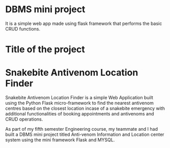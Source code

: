 # DBMS mini project
It is a simple web app made using flask framework that performs the basic CRUD functions.

# Title of the project
# Snakebite Antivenom Location Finder
Snakebite Antivenom Location Finder is a simple Web Application built using the Python Flask micro-framework to find the nearest antivenom centres based on the closest location incase of a snakebite emergency with additional functionalities of booking appointments and antivenoms and CRUD operations.

As part of my fifth semester Engineering course, my teammate and I had built a DBMS mini project titled Anti-venom Information and Location center system using the mini framework Flask and MYSQL.
